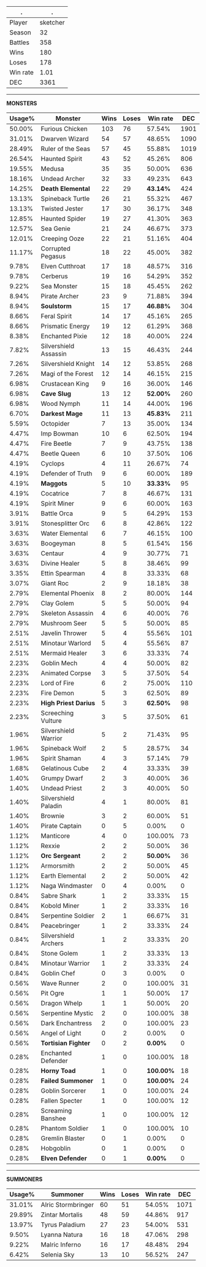 .|.
|-|-
Player|sketcher
Season|32
Battles|358
Wins|180
Loses|178
Win rate|1.01
DEC|3361

---
**MONSTERS**

Usage%|Monster|Wins|Loses|Win rate|DEC|
-|-|-|-|-|-|
50.00%|Furious Chicken|103|76|57.54%|1901|
31.01%|Dwarven Wizard|54|57|48.65%|1090|
28.49%|Ruler of the Seas|57|45|55.88%|1019|
26.54%|Haunted Spirit|43|52|45.26%|806|
19.55%|Medusa|35|35|50.00%|636|
18.16%|Undead Archer|32|33|49.23%|643|
14.25%|**Death Elemental**|22|29|**43.14%**|424|
13.13%|Spineback Turtle|26|21|55.32%|467|
13.13%|Twisted Jester|17|30|36.17%|348|
12.85%|Haunted Spider|19|27|41.30%|363|
12.57%|Sea Genie|21|24|46.67%|373|
12.01%|Creeping Ooze|22|21|51.16%|404|
11.17%|Corrupted Pegasus|18|22|45.00%|382|
9.78%|Elven Cutthroat|17|18|48.57%|316|
9.78%|Cerberus|19|16|54.29%|352|
9.22%|Sea Monster|15|18|45.45%|262|
8.94%|Pirate Archer|23|9|71.88%|394|
8.94%|**Soulstorm**|15|17|**46.88%**|304|
8.66%|Feral Spirit|14|17|45.16%|265|
8.66%|Prismatic Energy|19|12|61.29%|368|
8.38%|Enchanted Pixie|12|18|40.00%|224|
7.82%|Silvershield Assassin|13|15|46.43%|244|
7.26%|Silvershield Knight|14|12|53.85%|268|
7.26%|Magi of the Forest|12|14|46.15%|215|
6.98%|Crustacean King|9|16|36.00%|146|
6.98%|**Cave Slug**|13|12|**52.00%**|260|
6.98%|Wood Nymph|11|14|44.00%|196|
6.70%|**Darkest Mage**|11|13|**45.83%**|211|
5.59%|Octopider|7|13|35.00%|134|
4.47%|Imp Bowman|10|6|62.50%|194|
4.47%|Fire Beetle|7|9|43.75%|138|
4.47%|Beetle Queen|6|10|37.50%|106|
4.19%|Cyclops|4|11|26.67%|74|
4.19%|Defender of Truth|9|6|60.00%|189|
4.19%|**Maggots**|5|10|**33.33%**|95|
4.19%|Cocatrice|7|8|46.67%|131|
4.19%|Spirit Miner|9|6|60.00%|163|
3.91%|Battle Orca|9|5|64.29%|153|
3.91%|Stonesplitter Orc|6|8|42.86%|122|
3.63%|Water Elemental|6|7|46.15%|100|
3.63%|Boogeyman|8|5|61.54%|156|
3.63%|Centaur|4|9|30.77%|71|
3.63%|Divine Healer|5|8|38.46%|99|
3.35%|Ettin Spearman|4|8|33.33%|68|
3.07%|Giant Roc|2|9|18.18%|38|
2.79%|Elemental Phoenix|8|2|80.00%|144|
2.79%|Clay Golem|5|5|50.00%|94|
2.79%|Skeleton Assassin|4|6|40.00%|76|
2.79%|Mushroom Seer|5|5|50.00%|85|
2.51%|Javelin Thrower|5|4|55.56%|101|
2.51%|Minotaur Warlord|5|4|55.56%|87|
2.51%|Mermaid Healer|3|6|33.33%|74|
2.23%|Goblin Mech|4|4|50.00%|82|
2.23%|Animated Corpse|3|5|37.50%|54|
2.23%|Lord of Fire|6|2|75.00%|110|
2.23%|Fire Demon|5|3|62.50%|89|
2.23%|**High Priest Darius**|5|3|**62.50%**|98|
2.23%|Screeching Vulture|3|5|37.50%|61|
1.96%|Silvershield Warrior|5|2|71.43%|95|
1.96%|Spineback Wolf|2|5|28.57%|34|
1.96%|Spirit Shaman|4|3|57.14%|79|
1.68%|Gelatinous Cube|2|4|33.33%|39|
1.40%|Grumpy Dwarf|2|3|40.00%|36|
1.40%|Undead Priest|2|3|40.00%|50|
1.40%|Silvershield Paladin|4|1|80.00%|81|
1.40%|Brownie|3|2|60.00%|51|
1.40%|Pirate Captain|0|5|0.00%|0|
1.12%|Manticore|4|0|100.00%|73|
1.12%|Rexxie|2|2|50.00%|36|
1.12%|**Orc Sergeant**|2|2|**50.00%**|36|
1.12%|Armorsmith|2|2|50.00%|45|
1.12%|Earth Elemental|2|2|50.00%|42|
1.12%|Naga Windmaster|0|4|0.00%|0|
0.84%|Sabre Shark|1|2|33.33%|15|
0.84%|Kobold Miner|1|2|33.33%|16|
0.84%|Serpentine Soldier|2|1|66.67%|31|
0.84%|Peacebringer|1|2|33.33%|24|
0.84%|Silvershield Archers|1|2|33.33%|20|
0.84%|Stone Golem|1|2|33.33%|13|
0.84%|Minotaur Warrior|1|2|33.33%|24|
0.84%|Goblin Chef|0|3|0.00%|0|
0.56%|Wave Runner|2|0|100.00%|31|
0.56%|Pit Ogre|1|1|50.00%|17|
0.56%|Dragon Whelp|1|1|50.00%|20|
0.56%|Serpentine Mystic|2|0|100.00%|38|
0.56%|Dark Enchantress|2|0|100.00%|23|
0.56%|Angel of Light|0|2|0.00%|0|
0.56%|**Tortisian Fighter**|0|2|**0.00%**|0|
0.28%|Enchanted Defender|1|0|100.00%|18|
0.28%|**Horny Toad**|1|0|**100.00%**|18|
0.28%|**Failed Summoner**|1|0|**100.00%**|24|
0.28%|Goblin Sorcerer|1|0|100.00%|24|
0.28%|Fallen Specter|1|0|100.00%|12|
0.28%|Screaming Banshee|1|0|100.00%|12|
0.28%|Phantom Soldier|1|0|100.00%|10|
0.28%|Gremlin Blaster|0|1|0.00%|0|
0.28%|Hobgoblin|0|1|0.00%|0|
0.28%|**Elven Defender**|0|1|**0.00%**|0|

---
**SUMMONERS**

Usage%|Summoner|Wins|Loses|Win rate|DEC|
-|-|-|-|-|-|
31.01%|Alric Stormbringer|60|51|54.05%|1071|
29.89%|Zintar Mortalis|48|59|44.86%|917|
13.97%|Tyrus Paladium|27|23|54.00%|531|
9.50%|Lyanna Natura|16|18|47.06%|298|
9.22%|Malric Inferno|16|17|48.48%|294|
6.42%|Selenia Sky|13|10|56.52%|247|
